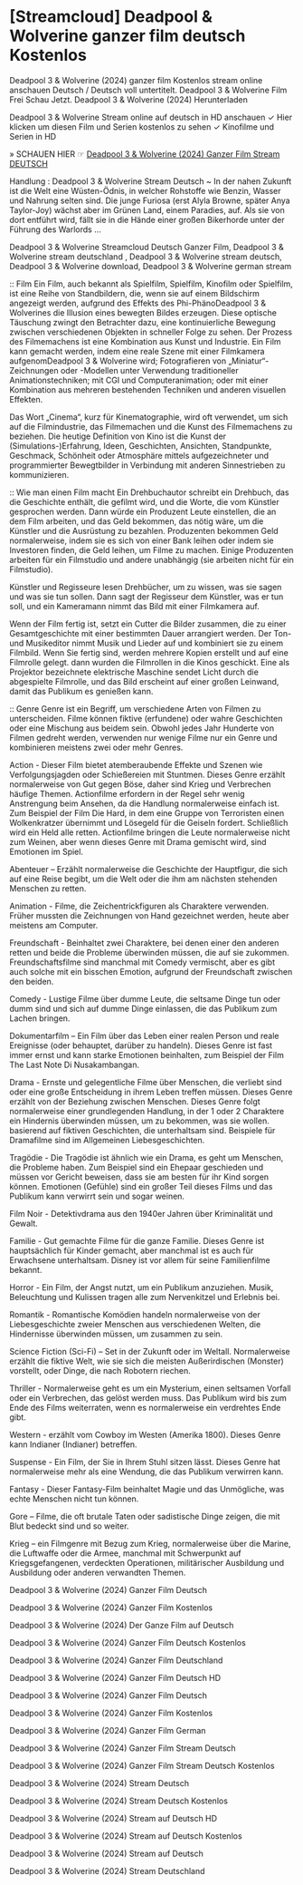 # [Streamcloud] Deadpool & Wolverine ganzer film deutsch Kostenlos

Deadpool 3 & Wolverine (2024) ganzer film Kostenlos stream online anschauen Deutsch / Deutsch voll untertitelt. Deadpool 3 & Wolverine Film Frei Schau Jetzt. Deadpool 3 & Wolverine (2024) Herunterladen

Deadpool 3 & Wolverine Stream online auf deutsch in HD anschauen ✓ Hier klicken um diesen Film und Serien kostenlos zu sehen ✓ Kinofilme und Serien in HD

» SCHAUEN HIER ☞ [Deadpool 3 & Wolverine (2024) Ganzer Film Stream DEUTSCH](https://ganzerhd.cloud/movie/533535/deadpool-wolverine.html/?GithubGM)

Handlung : Deadpool 3 & Wolverine Stream Deutsch ~ In der nahen Zukunft ist die Welt eine Wüsten-Ödnis, in welcher Rohstoffe wie Benzin, Wasser und Nahrung selten sind. Die junge Furiosa (erst Alyla Browne, später Anya Taylor-Joy) wächst aber im Grünen Land, einem Paradies, auf. Als sie von dort entführt wird, fällt sie in die Hände einer großen Bikerhorde unter der Führung des Warlords ...

Deadpool 3 & Wolverine Streamcloud Deutsch Ganzer Film, Deadpool 3 & Wolverine stream deutschland , Deadpool 3 & Wolverine stream deutsch, Deadpool 3 & Wolverine download, Deadpool 3 & Wolverine german stream

:: Film
Ein Film, auch bekannt als Spielfilm, Spielfilm, Kinofilm oder Spielfilm, ist eine Reihe von Standbildern, die, wenn sie auf einem Bildschirm angezeigt werden, aufgrund des Effekts des Phi-PhänoDeadpool 3 & Wolverines die Illusion eines bewegten Bildes erzeugen. Diese optische Täuschung zwingt den Betrachter dazu, eine kontinuierliche Bewegung zwischen verschiedenen Objekten in schneller Folge zu sehen. Der Prozess des Filmemachens ist eine Kombination aus Kunst und Industrie. Ein Film kann gemacht werden, indem eine reale Szene mit einer Filmkamera aufgenomDeadpool 3 & Wolverine wird; Fotografieren von „Miniatur“-Zeichnungen oder -Modellen unter Verwendung traditioneller Animationstechniken; mit CGI und Computeranimation; oder mit einer Kombination aus mehreren bestehenden Techniken und anderen visuellen Effekten.

Das Wort „Cinema“, kurz für Kinematographie, wird oft verwendet, um sich auf die Filmindustrie, das Filmemachen und die Kunst des Filmemachens zu beziehen. Die heutige Definition von Kino ist die Kunst der (Simulations-)Erfahrung, Ideen, Geschichten, Ansichten, Standpunkte, Geschmack, Schönheit oder Atmosphäre mittels aufgezeichneter und programmierter Bewegtbilder in Verbindung mit anderen Sinnestrieben zu kommunizieren.

:: Wie man einen Film macht
Ein Drehbuchautor schreibt ein Drehbuch, das die Geschichte enthält, die gefilmt wird, und die Worte, die vom Künstler gesprochen werden. Dann würde ein Produzent Leute einstellen, die an dem Film arbeiten, und das Geld bekommen, das nötig wäre, um die Künstler und die Ausrüstung zu bezahlen. Produzenten bekommen Geld normalerweise, indem sie es sich von einer Bank leihen oder indem sie Investoren finden, die Geld leihen, um Filme zu machen. Einige Produzenten arbeiten für ein Filmstudio und andere unabhängig (sie arbeiten nicht für ein Filmstudio).

Künstler und Regisseure lesen Drehbücher, um zu wissen, was sie sagen und was sie tun sollen. Dann sagt der Regisseur dem Künstler, was er tun soll, und ein Kameramann nimmt das Bild mit einer Filmkamera auf.

Wenn der Film fertig ist, setzt ein Cutter die Bilder zusammen, die zu einer Gesamtgeschichte mit einer bestimmten Dauer arrangiert werden. Der Ton- und Musikeditor nimmt Musik und Lieder auf und kombiniert sie zu einem Filmbild. Wenn Sie fertig sind, werden mehrere Kopien erstellt und auf eine Filmrolle gelegt. dann wurden die Filmrollen in die Kinos geschickt. Eine als Projektor bezeichnete elektrische Maschine sendet Licht durch die abgespielte Filmrolle, und das Bild erscheint auf einer großen Leinwand, damit das Publikum es genießen kann.

:: Genre
Genre ist ein Begriff, um verschiedene Arten von Filmen zu unterscheiden. Filme können fiktive (erfundene) oder wahre Geschichten oder eine Mischung aus beidem sein. Obwohl jedes Jahr Hunderte von Filmen gedreht werden, verwenden nur wenige Filme nur ein Genre und kombinieren meistens zwei oder mehr Genres.

Action - Dieser Film bietet atemberaubende Effekte und Szenen wie Verfolgungsjagden oder Schießereien mit Stuntmen. Dieses Genre erzählt normalerweise von Gut gegen Böse, daher sind Krieg und Verbrechen häufige Themen. Actionfilme erfordern in der Regel sehr wenig Anstrengung beim Ansehen, da die Handlung normalerweise einfach ist. Zum Beispiel der Film Die Hard, in dem eine Gruppe von Terroristen einen Wolkenkratzer übernimmt und Lösegeld für die Geiseln fordert. Schließlich wird ein Held alle retten. Actionfilme bringen die Leute normalerweise nicht zum Weinen, aber wenn dieses Genre mit Drama gemischt wird, sind Emotionen im Spiel.

Abenteuer – Erzählt normalerweise die Geschichte der Hauptfigur, die sich auf eine Reise begibt, um die Welt oder die ihm am nächsten stehenden Menschen zu retten.

Animation - Filme, die Zeichentrickfiguren als Charaktere verwenden. Früher mussten die Zeichnungen von Hand gezeichnet werden, heute aber meistens am Computer.

Freundschaft - Beinhaltet zwei Charaktere, bei denen einer den anderen retten und beide die Probleme überwinden müssen, die auf sie zukommen. Freundschaftsfilme sind manchmal mit Comedy vermischt, aber es gibt auch solche mit ein bisschen Emotion, aufgrund der Freundschaft zwischen den beiden.

Comedy - Lustige Filme über dumme Leute, die seltsame Dinge tun oder dumm sind und sich auf dumme Dinge einlassen, die das Publikum zum Lachen bringen.

Dokumentarfilm – Ein Film über das Leben einer realen Person und reale Ereignisse (oder behauptet, darüber zu handeln). Dieses Genre ist fast immer ernst und kann starke Emotionen beinhalten, zum Beispiel der Film The Last Note Di Nusakambangan.

Drama - Ernste und gelegentliche Filme über Menschen, die verliebt sind oder eine große Entscheidung in ihrem Leben treffen müssen. Dieses Genre erzählt von der Beziehung zwischen Menschen. Dieses Genre folgt normalerweise einer grundlegenden Handlung, in der 1 oder 2 Charaktere ein Hindernis überwinden müssen, um zu bekommen, was sie wollen. basierend auf fiktiven Geschichten, die unterhaltsam sind. Beispiele für Dramafilme sind im Allgemeinen Liebesgeschichten.

Tragödie - Die Tragödie ist ähnlich wie ein Drama, es geht um Menschen, die Probleme haben. Zum Beispiel sind ein Ehepaar geschieden und müssen vor Gericht beweisen, dass sie am besten für ihr Kind sorgen können. Emotionen (Gefühle) sind ein großer Teil dieses Films und das Publikum kann verwirrt sein und sogar weinen.

Film Noir - Detektivdrama aus den 1940er Jahren über Kriminalität und Gewalt.

Familie - Gut gemachte Filme für die ganze Familie. Dieses Genre ist hauptsächlich für Kinder gemacht, aber manchmal ist es auch für Erwachsene unterhaltsam. Disney ist vor allem für seine Familienfilme bekannt.

Horror - Ein Film, der Angst nutzt, um ein Publikum anzuziehen. Musik, Beleuchtung und Kulissen tragen alle zum Nervenkitzel und Erlebnis bei.

Romantik - Romantische Komödien handeln normalerweise von der Liebesgeschichte zweier Menschen aus verschiedenen Welten, die Hindernisse überwinden müssen, um zusammen zu sein.

Science Fiction (Sci-Fi) – Set in der Zukunft oder im Weltall. Normalerweise erzählt die fiktive Welt, wie sie sich die meisten Außerirdischen (Monster) vorstellt, oder Dinge, die nach Robotern riechen.

Thriller - Normalerweise geht es um ein Mysterium, einen seltsamen Vorfall oder ein Verbrechen, das gelöst werden muss. Das Publikum wird bis zum Ende des Films weiterraten, wenn es normalerweise ein verdrehtes Ende gibt.

Western - erzählt vom Cowboy im Westen (Amerika 1800). Dieses Genre kann Indianer (Indianer) betreffen.

Suspense - Ein Film, der Sie in Ihrem Stuhl sitzen lässt. Dieses Genre hat normalerweise mehr als eine Wendung, die das Publikum verwirren kann.

Fantasy - Dieser Fantasy-Film beinhaltet Magie und das Unmögliche, was echte Menschen nicht tun können.

Gore – Filme, die oft brutale Taten oder sadistische Dinge zeigen, die mit Blut bedeckt sind und so weiter.

Krieg – ein Filmgenre mit Bezug zum Krieg, normalerweise über die Marine, die Luftwaffe oder die Armee, manchmal mit Schwerpunkt auf Kriegsgefangenen, verdeckten Operationen, militärischer Ausbildung und Ausbildung oder anderen verwandten Themen.

Deadpool 3 & Wolverine (2024) Ganzer Film Deutsch

Deadpool 3 & Wolverine (2024) Ganzer Film Kostenlos

Deadpool 3 & Wolverine (2024) Der Ganze Film auf Deutsch

Deadpool 3 & Wolverine (2024) Ganzer Film Deutsch Kostenlos

Deadpool 3 & Wolverine (2024) Ganzer Film Deutschland

Deadpool 3 & Wolverine (2024) Ganzer Film Deutsch HD

Deadpool 3 & Wolverine (2024) Ganzer Film Deutsch

Deadpool 3 & Wolverine (2024) Ganzer Film Kostenlos

Deadpool 3 & Wolverine (2024) Ganzer Film German

Deadpool 3 & Wolverine (2024) Ganzer Film Stream Deutsch

Deadpool 3 & Wolverine (2024) Ganzer Film Stream Deutsch Kostenlos

Deadpool 3 & Wolverine (2024) Stream Deutsch

Deadpool 3 & Wolverine (2024) Stream Deutsch Kostenlos

Deadpool 3 & Wolverine (2024) Stream auf Deutsch HD

Deadpool 3 & Wolverine (2024) Stream auf Deutsch Kostenlos

Deadpool 3 & Wolverine (2024) Stream auf Deutsch

Deadpool 3 & Wolverine (2024) Stream Deutschland

